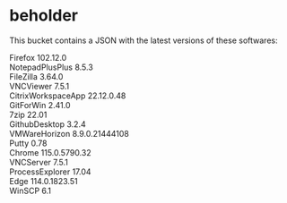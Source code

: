 # beholder
This bucket contains a JSON with the latest versions of these softwares:

Firefox            102.12.0        
NotepadPlusPlus    8.5.3           
FileZilla          3.64.0          
VNCViewer          7.5.1           
CitrixWorkspaceApp 22.12.0.48      
GitForWin          2.41.0          
7zip               22.01           
GithubDesktop      3.2.4           
VMWareHorizon      8.9.0.21444108  
Putty              0.78            
Chrome             115.0.5790.32   
VNCServer          7.5.1           
ProcessExplorer    17.04           
Edge               114.0.1823.51   
WinSCP             6.1             



